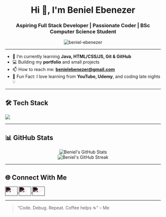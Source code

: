 <h1 align="center">Hi 👋, I'm Beniel Ebenezer</h1>
<h3 align="center">Aspiring Full Stack Developer | Passionate Coder | BSc Computer Science Student</h3>

<p align="center">
  <img src="https://komarev.com/ghpvc/?username=beniel-ebenezer&label=Profile%20views&color=0e75b6&style=flat" alt="beniel-ebenezer" />
</p>

---

- 🌱 I’m currently learning **Java, HTML/CSS/JS, Git & GitHub**
- 💻 Building my **portfolio** and small projects
- 📫 How to reach me: **benielebenezer@gmail.com**
- 🧠 Fun Fact: I love learning from **YouTube, Udemy**, and coding late nights 💡

---

## 🛠️ Tech Stack
<p align="left">
  <img src="https://skillicons.dev/icons?i=html,css,js,java,git,github,vscode" />
</p>

---

## 📊 GitHub Stats
<p align="center">
  <img src="https://github-readme-stats.vercel.app/api?username=Beniel05&show_icons=true&theme=tokyonight" alt="Beniel's GitHub Stats" />
  <br />
  <img src="https://streak-stats.demolab.com?user=Beniel05&theme=tokyonight" alt="Beniel's GitHub Streak" />
</p>

---

<h2 style="border-bottom:none; padding-bottom:0;">🌐 Connect With Me</h2>

<p align="left">
  <a href="https://www.linkedin.com/in/beniel-ebenezer/" target="_blank" rel="noopener noreferrer" title="LinkedIn">
    <img align="center" src="https://cdn.jsdelivr.net/npm/simple-icons@v3/icons/linkedin.svg" alt="linkedin" height="30" width="40" style="fill:white; filter: invert(1);" />
  </a>
  <a href="mailto:benielebenezer@gmail.com" target="_blank" rel="noopener noreferrer" title="Email">
    <img align="center" src="https://cdn.jsdelivr.net/npm/simple-icons@v3/icons/gmail.svg" alt="gmail" height="30" width="40" style="fill:white; filter: invert(1);" />
  </a>
  <a href="https://github.com/beniel-ebenezer" target="_blank" rel="noopener noreferrer" title="GitHub">
    <img align="center" src="https://cdn.jsdelivr.net/npm/simple-icons@v3/icons/github.svg" alt="github" height="30" width="40" style="fill:white; filter: invert(1);" />
  </a>
</p>

---

> “Code. Debug. Repeat. Coffee helps ☕” – Me

